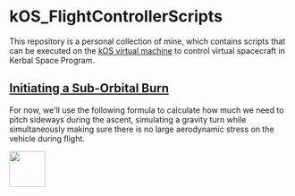 # kOS_FlightControllerScripts

This repository is a personal collection of mine, which contains scripts that can be executed on the [kOS virtual machine](https://ksp-kos.github.io/KOS/) to control virtual spacecraft in Kerbal Space Program.

## [Initiating a Sub-Orbital Burn](#initiating-suborbital-burn)

For now, we'll use the following formula to calculate how much we need to pitch sideways during the ascent, simulating a gravity turn while simultaneously making sure there is no large aerodynamic stress on the vehicle during flight.

<!--
  This Markdown README file features special SVG files which adapt their content's color to the surrounding dark or light theme of the operating system and browser, optimizing contrast. This
  is possible because you can style an SVG graphic by adding CSS in a `foreignObject` XML tag.
-->
<img src="https://space-resources.s3.fr-par.scw.cloud/cycloid_launch_curve.svg" height="64" />